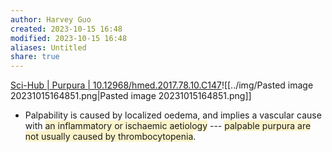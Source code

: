 ```yaml
---
author: Harvey Guo
created: 2023-10-15 16:48
modified: 2023-10-15 16:48
aliases: Untitled
share: true
---
```

[Sci-Hub | Purpura | 10.12968/hmed.2017.78.10.C147](https://sci-hub.ee/10.12968/hmed.2017.78.10.C147)![[../img/Pasted image 20231015164851.png|Pasted image 20231015164851.png]]
- Palpability is caused by localized oedema, and implies a vascular cause with  <span style="background:rgba(240, 200, 0, 0.2)">an inflammatory or ischaemic aetiology</span> --- <span style="background:rgba(240, 200, 0, 0.2)">palpable purpura are not usually caused by thrombocytopenia</span>.